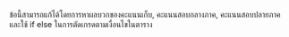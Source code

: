 ข้อนี้สามารถแก้ได้โดยการหาผลบวกของคะแนนเก็บ, คะแนนสอบกลางภาค, คะแนนสอบปลายภาค และใช้ if else ในการตัดเกรดตามเงื่อนไขในตาราง
